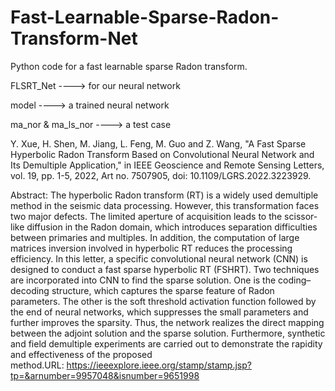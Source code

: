 # Fast-Learnable-Sparse-Radon-Transform-Net
Python code for a fast learnable sparse Radon transform.


FLSRT_Net            ----> for our neural network

model                ----> a trained neural network

ma_nor & ma_ls_nor   ----> a test case

Y. Xue, H. Shen, M. Jiang, L. Feng, M. Guo and Z. Wang, "A Fast Sparse Hyperbolic Radon Transform Based on Convolutional Neural Network and Its Demultiple Application," in IEEE Geoscience and Remote Sensing Letters, vol. 19, pp. 1-5, 2022, Art no. 7507905, doi: 10.1109/LGRS.2022.3223929.

Abstract: The hyperbolic Radon transform (RT) is a widely used demultiple method in the seismic data processing. However, this transformation faces two major defects. The limited aperture of acquisition leads to the scissor-like diffusion in the Radon domain, which introduces separation difficulties between primaries and multiples. In addition, the computation of large matrices inversion involved in hyperbolic RT reduces the processing efficiency. In this letter, a specific convolutional neural network (CNN) is designed to conduct a fast sparse hyperbolic RT (FSHRT). Two techniques are incorporated into CNN to find the sparse solution. One is the coding–decoding structure, which captures the sparse feature of Radon parameters. The other is the soft threshold activation function followed by the end of neural networks, which suppresses the small parameters and further improves the sparsity. Thus, the network realizes the direct mapping between the adjoint solution and the sparse solution. Furthermore, synthetic and field demultiple experiments are carried out to demonstrate the rapidity and effectiveness of the proposed method.URL: https://ieeexplore.ieee.org/stamp/stamp.jsp?tp=&arnumber=9957048&isnumber=9651998